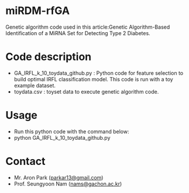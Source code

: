 # miRDM-rfGA
Genetic algorithm code used in this article:Genetic Algorithm-Based Identification of a MiRNA Set for Detecting Type 2 Diabetes.

# Code description
- GA_IRFL_k_10_toydata_github.py : Python code for feature selection to build optimal IRFL classification model. This code is run with a toy example dataset.
- toydata.csv : toyset data to execute genetic algorithm code.

# Usage
- Run this python code with the command below:
- python GA_IRFL_k_10_toydata_github.py

# Contact
- Mr. Aron Park (parkar13@gmail.com)
- Prof. Seungyoon Nam (nams@gachon.ac.kr)

